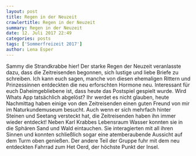 ```yaml
---
layout: post
title: Regen in der Neuzeit
crawlertitle: Regen in der Neuzeit
summary: Regen in der Neuzeit
date: 12. Juli 2017 22:49
categories: posts
tags: ['Sommerfreizeit 2017']
author: Lena Esper
---
```


Sammy die Strandkrabbe hier! Der starke Regen der Neuzeit veranlasste dazu, dass die Zeitreisenden begonnen, sich lustige und liebe Briefe zu schreiben. Ich kann euch sagen, manche von diesen ehemaligen Rittern und Prinzessinnen entdeckten die neu erforschten Hormone neu. Interessant für euch Daheimgebliebene ist, dass heute das Postspiel gespielt wurde. Wird Whats App tatsächlich abgelöst?
Ihr werdet es nicht glauben, heute Nachmittag haben einige von den Zeitreisenden einen guten Freund von mir im Naturkundemuseum besucht. Auch wenn er sich mehrfach hinter Steinen und Seetang versteckt hat, die Zeitreisenden haben ihn immer wieder entdeckt! Neben Karl Krabbes Lebensraum Wasser konnten sie in die Sphären Sand und Wald eintauchen. Sie interagierten mit all ihren Sinnen und konnten schließlich sogar eine atemberaubende Aussicht auf dem Turm oben genießen. Der andere Teil der Gruppe fuhr mit dem neu entdeckten Fahrrad zum Het Oerd, der höchste Punkt der Insel.
